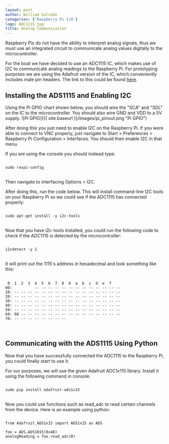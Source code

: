 ```yaml
---
layout: post
author: William Salcedo
categories: ['Raspberry Pi I/O']
logo: ADC1115.jpg
title: Analog Communication
---
```


<link rel="stylesheet" href="{{site.baseurl}}/css/code_styles/hybrid.css">
<script src="{{site.baseurl}}/js/highlight.pack.js"></script>
<script>hljs.initHighlightingOnLoad();</script>

Raspberry Pis do not have the ability to interpret analog signals, thus we must use an integrated circuit to communicate analog values digitally to the microcontroller.

For the boat we have decided to use an ADC1115 IC, which makes use of I2C to communicate analog readings to the Raspberry Pi. For prototyping purposes we are using the Adafruit version of the IC, which conveniently includes male pin headers. The link to this could be found [here](https://www.adafruit.com/product/1085).

## Installing the ADS1115 and Enabling I2C
Using the Pi GPIO chart shown below, you should wire the "SCA" and "SDL" on the IC to the microcontroller. You should also wire GND and VDD to a 5V supply.
![Pi GPIO]({{ site.baseurl }}/images/pi_pinout.png "Pi GPIO")

After doing this you just need to enable I2C on the Raspberry Pi. If you were able to connect to VNC properly, just navigate to Start > Preferences > Raspberry Pi Configuration > Interfaces. You should then enable I2C in that menu.

If you are using the console you should instead type:
<pre>
<code class = "shell">
sudo raspi-config
</code>
</pre>
Then navigate to Interfacing Options > I2C.


After doing this, run the code below. This will install command-line I2C tools on your Raspberry Pi so we could see if the ADC1115 has connected properly:
<pre>
<code class = "shell">
sudo apt-get install -y i2c-tools
</code>
</pre>

Now that you have i2c-tools installed, you could run the following code to check if the ADC1115 is detected by the microcontroller:
<pre>
<code class = "shell">
i2cdetect -y 1
</code>
</pre>

It will print out the 1115's address in hexadecimal and look something like this:
 <pre>
 <code class = "shell">
 0  1  2  3  4  5  6  7  8  9  a  b  c  d  e  f
00:          -- -- -- -- -- -- -- -- -- -- -- -- --
10: -- -- -- -- -- -- -- -- -- -- -- -- -- -- -- --
20: -- -- -- -- -- -- -- -- -- -- -- -- -- -- -- --
30: -- -- -- -- -- -- -- -- -- -- -- -- -- -- -- --
40: -- -- -- -- -- -- -- -- -- -- -- -- -- -- -- --
50: -- -- -- -- -- -- -- -- -- -- -- -- -- -- -- --
60: 60 -- -- -- -- -- -- -- -- -- -- -- -- -- -- --
70: -- -- -- -- -- -- -- --
 </code>
 </pre>

## Communicating with the ADS1115 Using Python
Now that you have successfully connected the ADC1115 to the Raspberry Pi, you could finally start to use it.

For our purposes, we will use the given Adafruit ADC1x115 library. Install it using the following command in console:
<pre>
<code class = "shell">
sudo pip install adafruit-ads1x15
</code>
</pre>

Now you could use  functions such as read_adc to read certain channels from the device. Here is an example using python:
<pre>
<code class = "python">
from Adafruit_ADS1x15 import ADS1x15 as ADS

foo = ADS.ADS1015(0x48)
analogReading = foo.read_adc(0)

</code>
</pre>
